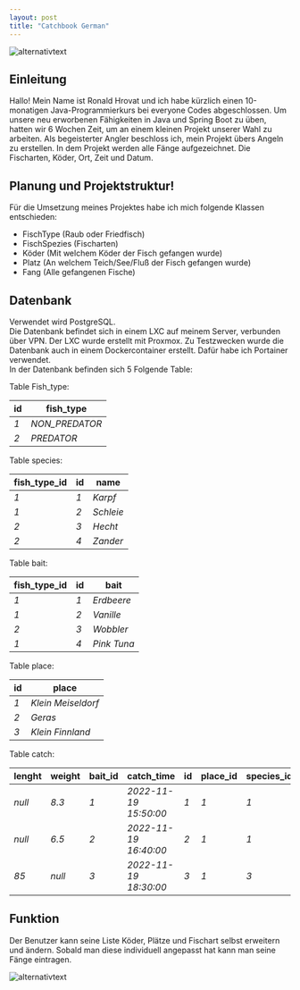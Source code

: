 ```yaml
---
layout: post
title: "Catchbook German"
---
```

![alternativtext](\pbl-blog\image\Bannder.jpg)
## Einleitung
Hallo! Mein Name ist Ronald Hrovat und ich habe kürzlich einen 10-monatigen Java-Programmierkurs bei everyone Codes abgeschlossen. Um unsere neu erworbenen Fähigkeiten in Java und Spring Boot zu üben, hatten wir 6 Wochen Zeit, um an einem kleinen Projekt unserer Wahl zu arbeiten. Als begeisterter Angler beschloss ich, mein Projekt übers Angeln zu erstellen. In dem Projekt werden alle Fänge aufgezeichnet. Die Fischarten, Köder, Ort, Zeit und Datum.


## Planung und Projektstruktur!
Für die Umsetzung meines Projektes habe ich mich folgende Klassen entschieden:
 * FischType (Raub oder Friedfisch)
 * FischSpezies (Fischarten)
 * Köder (Mit welchem Köder der Fisch gefangen wurde)
 * Platz (An welchem Teich/See/Fluß der Fisch gefangen wurde)
 * Fang (Alle gefangenen Fische)


## Datenbank
Verwendet wird PostgreSQL.  
Die Datenbank befindet sich in einem LXC auf meinem Server, verbunden über VPN.
Der LXC wurde erstellt mit Proxmox. Zu Testzwecken wurde die Datenbank auch in einem Dockercontainer erstellt.
Dafür habe ich Portainer verwendet.  
In der Datenbank befinden sich 5 Folgende Table:



Table Fish_type:            

| id | fish_type |      
| --- |---------------|      
| *1* | *NON_PREDATOR* |      
| *2* | *PREDATOR* |      
                            
                            
Table species:

| fish_type_id | id | name |
| ------- | --- | ------- |
| *1* | *1*  | *Karpf*   |
| *1* | *2*  | *Schleie* |
| *2* | *3*  | *Hecht*   |
| *2* | *4*  | *Zander*  |


Table bait:

| fish_type_id | id | bait |
| -----| --- | -----|
| *1* | *1* | *Erdbeere* |
| *1* | *2* | *Vanille* |
| *2* | *3* | *Wobbler* |
| *1* | *4* | *Pink Tuna* |


Table place:

| id | place |
| --- | --- |
| *1* | *Klein Meiseldorf* |
| *2* | *Geras* |
| *3* | *Klein Finnland* |


Table catch:

| lenght | weight | bait_id | catch_time | id | place_id | species_id |
| ------ | ------ | ------- | ---------- | --- | ------- | ---------- |
| *null* | *8.3* | *1* | *2022-11-19 15:50:00* | *1* | *1* | *1* |
| *null* | *6.5* | *2* | *2022-11-19 16:40:00* | *2* | *1* | *1* |
| *85* | *null* | *3* | *2022-11-19 18:30:00* | *3* | *1* | *3* |



## Funktion
Der Benutzer kann seine Liste Köder, Plätze und Fischart selbst erweitern und ändern.
Sobald man diese individuell angepasst hat kann man seine Fänge eintragen.

![alternativtext](\pbl-blog\image\klassen.png)
